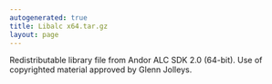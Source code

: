 ```yaml
---
autogenerated: true
title: Libalc x64.tar.gz
layout: page
---
```


Redistributable library file from Andor ALC SDK 2.0 (64-bit). Use of
copyrighted material approved by Glenn Jolleys.
